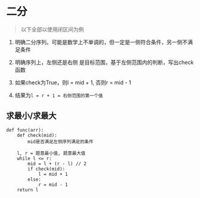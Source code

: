 # 二分

> 以下全部以使用闭区间为例

1. 明确二分序列。可能是数学上不单调的，但一定是一侧符合条件，另一侧不满足条件

2. 明确序列上，左侧还是右侧 是目标范围，基于左侧范围内的判断，写出check函数

3. 如果check为True，则l = mid + 1, 否则r = mid - 1

4. 结果为`l = r + 1 = 右侧范围的第一个值`

## 求最小/求最大

```pseudocode
def func(arr):
    def check(mid):
        mid是否满足左侧序列满足的条件
        
    l, r = 题意最小值, 题意最大值
    while l <= r:
        mid = l + (r - l) // 2
        if check(mid):
            l = mid + 1
        else:
            r = mid - 1
    return l
```
